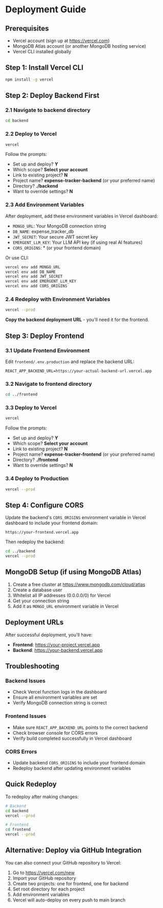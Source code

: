 # Deployment Guide

## Prerequisites
- Vercel account (sign up at https://vercel.com)
- MongoDB Atlas account (or another MongoDB hosting service)
- Vercel CLI installed globally

## Step 1: Install Vercel CLI
```bash
npm install -g vercel
```

## Step 2: Deploy Backend First

### 2.1 Navigate to backend directory
```bash
cd backend
```

### 2.2 Deploy to Vercel
```bash
vercel
```

Follow the prompts:
- Set up and deploy? **Y**
- Which scope? **Select your account**
- Link to existing project? **N**
- Project name? **expense-tracker-backend** (or your preferred name)
- Directory? **./backend**
- Want to override settings? **N**

### 2.3 Add Environment Variables
After deployment, add these environment variables in Vercel dashboard:
- `MONGO_URL`: Your MongoDB connection string
- `DB_NAME`: expense_tracker_db
- `JWT_SECRET`: Your secure JWT secret key
- `EMERGENT_LLM_KEY`: Your LLM API key (if using real AI features)
- `CORS_ORIGINS`: * (or your frontend domain)

Or use CLI:
```bash
vercel env add MONGO_URL
vercel env add DB_NAME
vercel env add JWT_SECRET
vercel env add EMERGENT_LLM_KEY
vercel env add CORS_ORIGINS
```

### 2.4 Redeploy with Environment Variables
```bash
vercel --prod
```

**Copy the backend deployment URL** - you'll need it for the frontend.

## Step 3: Deploy Frontend

### 3.1 Update Frontend Environment
Edit `frontend/.env.production` and replace the backend URL:
```
REACT_APP_BACKEND_URL=https://your-actual-backend-url.vercel.app
```

### 3.2 Navigate to frontend directory
```bash
cd ../frontend
```

### 3.3 Deploy to Vercel
```bash
vercel
```

Follow the prompts:
- Set up and deploy? **Y**
- Which scope? **Select your account**
- Link to existing project? **N**
- Project name? **expense-tracker-frontend** (or your preferred name)
- Directory? **./frontend**
- Want to override settings? **N**

### 3.4 Deploy to Production
```bash
vercel --prod
```

## Step 4: Configure CORS
Update the backend's `CORS_ORIGINS` environment variable in Vercel dashboard to include your frontend domain:
```
https://your-frontend.vercel.app
```

Then redeploy the backend:
```bash
cd ../backend
vercel --prod
```

## MongoDB Setup (if using MongoDB Atlas)

1. Create a free cluster at https://www.mongodb.com/cloud/atlas
2. Create a database user
3. Whitelist all IP addresses (0.0.0.0/0) for Vercel
4. Get your connection string
5. Add it as `MONGO_URL` environment variable in Vercel

## Deployment URLs

After successful deployment, you'll have:
- **Frontend**: https://your-project.vercel.app
- **Backend**: https://your-backend.vercel.app

## Troubleshooting

### Backend Issues
- Check Vercel function logs in the dashboard
- Ensure all environment variables are set
- Verify MongoDB connection string is correct

### Frontend Issues
- Make sure `REACT_APP_BACKEND_URL` points to the correct backend
- Check browser console for CORS errors
- Verify build completed successfully in Vercel dashboard

### CORS Errors
- Update backend `CORS_ORIGINS` to include your frontend domain
- Redeploy backend after updating environment variables

## Quick Redeploy
To redeploy after making changes:
```bash
# Backend
cd backend
vercel --prod

# Frontend
cd frontend
vercel --prod
```

## Alternative: Deploy via GitHub Integration

You can also connect your GitHub repository to Vercel:
1. Go to https://vercel.com/new
2. Import your GitHub repository
3. Create two projects: one for frontend, one for backend
4. Set root directory for each project
5. Add environment variables
6. Vercel will auto-deploy on every push to main branch

